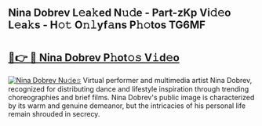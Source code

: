 ## Nina Dobrev L𝚎a𝚔ed N𝚞𝚍e - Part-zKp Vi𝚍𝚎o L𝚎a𝚔s - H𝚘𝚝 O𝚗𝚕yf𝚊ns P𝚑𝚘tos TG6MF

# <h2><a href="http://kf1sylx.oniu.top/?m=Nina+Dobrev">🔗👉 🔴 Nina Dobrev P𝚑ot𝚘𝚜 V𝚒d𝚎o</a></h2>

[![Nina Dobrev Nu𝚍e𝚜](https://i.imgur.com/0qMVB7G.gif)](http://kf1sylx.oniu.top/?m=Nina+Dobrev)
Virtual performer and multimedia artist Nina Dobrev, recognized for distributing dance and lifestyle inspiration through trending choreographies and brief films. Nina Dobrev's public image is characterized by its warm and genuine demeanor, but the intricacies of his personal life remain shrouded in secrecy.  
